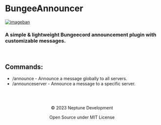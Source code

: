 # BungeeAnnouncer
[![imageban](https://i2.imageban.ru/out/2023/12/12/e3784db7dd171339b823e23a67ed2fbd.png)]()

### A simple & lightweight Bungeecord announcement plugin with customizable messages.
​

## Commands:​
* /announce <message> - Announce a message globally to all servers.
* /announceserver <server> <message> - Announce a message to a specific server.
<br>
<br>
<p align="center">© 2023 Neptune Development</p>
<p align="center">Open Source under MIT License</p>
